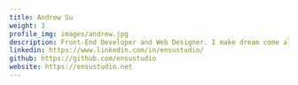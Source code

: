 ```yaml
---
title: Andrew Su
weight: 3
profile_img: images/andrew.jpg
description: Front-End Developer and Web Designer. I make dream come alive in browser.
linkedin: https://www.linkedin.com/in/ensustudio/
github: https://github.com/ensustudio
website: https://ensustudio.net
---
```

